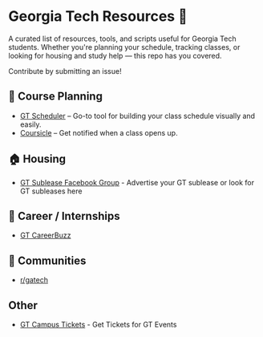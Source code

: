 # Georgia Tech Resources 🐝

A curated list of resources, tools, and scripts useful for Georgia Tech students. Whether you're planning your schedule, tracking classes, or looking for housing and study help — this repo has you covered.  

Contribute by submitting an issue!  


## 📅 Course Planning
- [GT Scheduler](https://www.gt-scheduler.org) – Go-to tool for building your class schedule visually and easily.
- [Coursicle](https://www.coursicle.com) – Get notified when a class opens up.

## 🏠 Housing
- [GT Sublease Facebook Group](https://www.facebook.com/groups/GeorgiaTechSubleasesRoommates) - Advertise your GT sublease or look for GT subleases here

## 💼 Career / Internships
- [GT CareerBuzz](https://gatech-csm.symplicity.com/students/app/home)

## 💬 Communities
- [r/gatech](https://www.reddit.com/r/gatech/)

## Other
- [GT Campus Tickets](https://studentcenter.gatech.edu/tickets) - Get Tickets for GT Events


